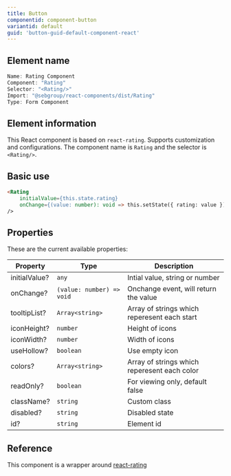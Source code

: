 ```yaml
---
title: Button
componentid: component-button
variantid: default
guid: 'button-guid-default-component-react'
---
```


## Element name
```javascript
Name: Rating Component
Component: "Rating"
Selector: "<Rating/>"
Import: "@sebgroup/react-components/dist/Rating"
Type: Form Component
```

## Element information 
This React component is based on `react-rating`. Supports customization and configurations. The component name is `Rating` and the selector is `<Rating/>`.

## Basic use
```html
<Rating
    initialValue={this.state.rating}
    onChange={(value: number): void => this.setState({ rating: value })}
/>
```

## Properties
These are the current available properties:

| Property      | Type                      | Description                                  |
| ------------- | ------------------------- | -------------------------------------------- |
| initialValue? | `any`                     | Intial value, string or number               |
| onChange?     | `(value: number) => void` | Onchange event, will return the value        |
| tooltipList?  | `Array<string>`           | Array of strings which reperesent each start |
| iconHeight?   | `number`                  | Height of icons                              |
| iconWidth?    | `number`                  | Width of icons                               |
| useHollow?    | `boolean`                 | Use empty icon                               |
| colors?       | `Array<string>`           | Array of strings which reperesent each color |
| readOnly?     | `boolean`                 | For viewing only, default false              |
| className?    | `string`                  | Custom class                                 |
| disabled?     | `string`                  | Disabled state                               |
| id?           | `string`                  | Element id                                   |


## Reference
This component is a wrapper around [react-rating](https://www.npmjs.com/package/react-rating)